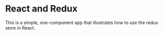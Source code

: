 # React and Redux
This is a simple, one-component app that illustrates how to use the redux store in React.